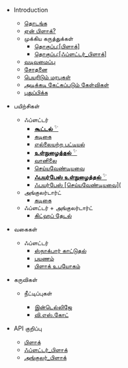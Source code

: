 - Introduction

  - [தொடங்க](gettingstarted.md)
  - [ஏன் பிளாக்?](whybloc.md)
  - முக்கிய கருத்துக்கள்
    - [தொகுப்பு:[பிளாக்]](coreconcepts.md)
    - [தொகுப்பு:[ஃப்ளட்டர்_பிளாக்]](flutterbloccoreconcepts.md)
  - [வடிவமைப்பு](architecture.md)
  - [சோதனை](testing.md)
  - [பெயரிடும் மரபுகள்](blocnamingconventions.md)
  - [அடிக்கடி கேட்கப்படும் கேள்விகள்](faqs.md)
  - [புதுப்பிக்க](migration.md)

- பயிற்சிகள்

  - ஃப்ளட்டர்
    - [**கூட்டல்** <sup>✨</sup>](fluttercountertutorial.md)
    - [கடிகை](fluttertimertutorial.md)
    - [எல்லையற்ற பட்டியல்](flutterinfinitelisttutorial.md)
    - [**உள்நுழைத்தல்** <sup>✨</sup>](flutterlogintutorial.md)
    - [வானிலை](flutterweathertutorial.md)
    - [செய்யவேண்டியவை](fluttertodostutorial.md)
    - [**ஃபயர்பேஸ் உள்நுழைத்தல்** <sup>✨</sup>](flutterfirebaselogintutorial.md)
    - [ஃபயர்பேஸ் [செய்யவேண்டியவை](](flutterfirestoretodostutorial.md)
  - அங்குலர்டார்ட்
    - [கடிகை](angularcountertutorial.md)
  - ஃப்ளட்டர் + அங்குலர்டார்ட்
    - [கிட்ஹப் தேடல்](flutterangulargithubsearch.md)

- வகைகள்

  - ஃப்ளட்டர்
    - [ஸ்நாக்பார் காட்டுதல்](recipesfluttershowsnackbar.md)
    - [பயணம்](recipesflutternavigation.md)
    - [பிளாக் உபயோகம்](recipesflutterblocaccess.md)

- கருவிகள்

  - நீட்டிப்புகள்

    - [இன்டெல்லிஜே](blocintellijextension.md)
    - [வி.எஸ்.கோட்](blocvscodeextension.md)

- API குறிப்பு
  - [பிளாக்](https://pub.dev/documentation/bloc/latest/bloc/bloc-library.html)
  - [ஃப்ளட்டர்_பிளாக்](https://pub.dev/documentation/flutter_bloc/latest/flutter_bloc/flutter_bloc-library.html)
  - [அங்குலர்_பிளாக்](https://pub.dev/documentation/angular_bloc/latest/angular_dart/angular_dart-library.html)
